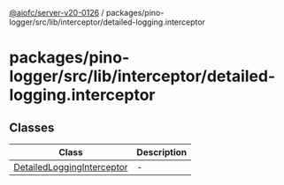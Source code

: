 [@aiofc/server-v20-0126](../../../../../../index.md) / packages/pino-logger/src/lib/interceptor/detailed-logging.interceptor

# packages/pino-logger/src/lib/interceptor/detailed-logging.interceptor

## Classes

| Class | Description |
| ------ | ------ |
| [DetailedLoggingInterceptor](classes/DetailedLoggingInterceptor.md) | - |
